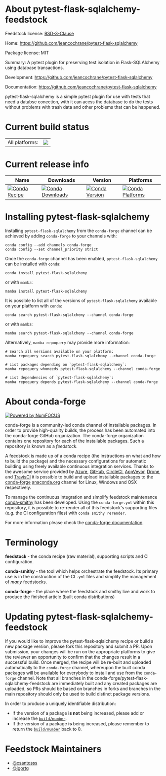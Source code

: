 About pytest-flask-sqlalchemy-feedstock
=======================================

Feedstock license: [BSD-3-Clause](https://github.com/conda-forge/pytest-flask-sqlalchemy-feedstock/blob/main/LICENSE.txt)

Home: https://github.com/jeancochrane/pytest-flask-sqlalchemy

Package license: MIT

Summary: A pytest plugin for preserving test isolation in Flask-SQLAlchemy using database transactions.

Development: https://github.com/jeancochrane/pytest-flask-sqlalchemy

Documentation: https://github.com/jeancochrane/pytest-flask-sqlalchemy

pytest-flask-sqlalchemy is a simple pytest plugin for use with tests that need a databse conection, with it can
acess the database to do the tests without problems with trash data and other problems that can be happened.


Current build status
====================


<table><tr><td>All platforms:</td>
    <td>
      <a href="https://dev.azure.com/conda-forge/feedstock-builds/_build/latest?definitionId=9106&branchName=main">
        <img src="https://dev.azure.com/conda-forge/feedstock-builds/_apis/build/status/pytest-flask-sqlalchemy-feedstock?branchName=main">
      </a>
    </td>
  </tr>
</table>

Current release info
====================

| Name | Downloads | Version | Platforms |
| --- | --- | --- | --- |
| [![Conda Recipe](https://img.shields.io/badge/recipe-pytest--flask--sqlalchemy-green.svg)](https://anaconda.org/conda-forge/pytest-flask-sqlalchemy) | [![Conda Downloads](https://img.shields.io/conda/dn/conda-forge/pytest-flask-sqlalchemy.svg)](https://anaconda.org/conda-forge/pytest-flask-sqlalchemy) | [![Conda Version](https://img.shields.io/conda/vn/conda-forge/pytest-flask-sqlalchemy.svg)](https://anaconda.org/conda-forge/pytest-flask-sqlalchemy) | [![Conda Platforms](https://img.shields.io/conda/pn/conda-forge/pytest-flask-sqlalchemy.svg)](https://anaconda.org/conda-forge/pytest-flask-sqlalchemy) |

Installing pytest-flask-sqlalchemy
==================================

Installing `pytest-flask-sqlalchemy` from the `conda-forge` channel can be achieved by adding `conda-forge` to your channels with:

```
conda config --add channels conda-forge
conda config --set channel_priority strict
```

Once the `conda-forge` channel has been enabled, `pytest-flask-sqlalchemy` can be installed with `conda`:

```
conda install pytest-flask-sqlalchemy
```

or with `mamba`:

```
mamba install pytest-flask-sqlalchemy
```

It is possible to list all of the versions of `pytest-flask-sqlalchemy` available on your platform with `conda`:

```
conda search pytest-flask-sqlalchemy --channel conda-forge
```

or with `mamba`:

```
mamba search pytest-flask-sqlalchemy --channel conda-forge
```

Alternatively, `mamba repoquery` may provide more information:

```
# Search all versions available on your platform:
mamba repoquery search pytest-flask-sqlalchemy --channel conda-forge

# List packages depending on `pytest-flask-sqlalchemy`:
mamba repoquery whoneeds pytest-flask-sqlalchemy --channel conda-forge

# List dependencies of `pytest-flask-sqlalchemy`:
mamba repoquery depends pytest-flask-sqlalchemy --channel conda-forge
```


About conda-forge
=================

[![Powered by
NumFOCUS](https://img.shields.io/badge/powered%20by-NumFOCUS-orange.svg?style=flat&colorA=E1523D&colorB=007D8A)](https://numfocus.org)

conda-forge is a community-led conda channel of installable packages.
In order to provide high-quality builds, the process has been automated into the
conda-forge GitHub organization. The conda-forge organization contains one repository
for each of the installable packages. Such a repository is known as a *feedstock*.

A feedstock is made up of a conda recipe (the instructions on what and how to build
the package) and the necessary configurations for automatic building using freely
available continuous integration services. Thanks to the awesome service provided by
[Azure](https://azure.microsoft.com/en-us/services/devops/), [GitHub](https://github.com/),
[CircleCI](https://circleci.com/), [AppVeyor](https://www.appveyor.com/),
[Drone](https://cloud.drone.io/welcome), and [TravisCI](https://travis-ci.com/)
it is possible to build and upload installable packages to the
[conda-forge](https://anaconda.org/conda-forge) [anaconda.org](https://anaconda.org/)
channel for Linux, Windows and OSX respectively.

To manage the continuous integration and simplify feedstock maintenance
[conda-smithy](https://github.com/conda-forge/conda-smithy) has been developed.
Using the ``conda-forge.yml`` within this repository, it is possible to re-render all of
this feedstock's supporting files (e.g. the CI configuration files) with ``conda smithy rerender``.

For more information please check the [conda-forge documentation](https://conda-forge.org/docs/).

Terminology
===========

**feedstock** - the conda recipe (raw material), supporting scripts and CI configuration.

**conda-smithy** - the tool which helps orchestrate the feedstock.
                   Its primary use is in the construction of the CI ``.yml`` files
                   and simplify the management of *many* feedstocks.

**conda-forge** - the place where the feedstock and smithy live and work to
                  produce the finished article (built conda distributions)


Updating pytest-flask-sqlalchemy-feedstock
==========================================

If you would like to improve the pytest-flask-sqlalchemy recipe or build a new
package version, please fork this repository and submit a PR. Upon submission,
your changes will be run on the appropriate platforms to give the reviewer an
opportunity to confirm that the changes result in a successful build. Once
merged, the recipe will be re-built and uploaded automatically to the
`conda-forge` channel, whereupon the built conda packages will be available for
everybody to install and use from the `conda-forge` channel.
Note that all branches in the conda-forge/pytest-flask-sqlalchemy-feedstock are
immediately built and any created packages are uploaded, so PRs should be based
on branches in forks and branches in the main repository should only be used to
build distinct package versions.

In order to produce a uniquely identifiable distribution:
 * If the version of a package **is not** being increased, please add or increase
   the [``build/number``](https://docs.conda.io/projects/conda-build/en/latest/resources/define-metadata.html#build-number-and-string).
 * If the version of a package **is** being increased, please remember to return
   the [``build/number``](https://docs.conda.io/projects/conda-build/en/latest/resources/define-metadata.html#build-number-and-string)
   back to 0.

Feedstock Maintainers
=====================

* [@csantosss](https://github.com/csantosss/)
* [@igortg](https://github.com/igortg/)

